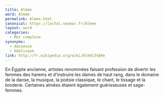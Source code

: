 ```yaml
---
title: Almée
word: Almée
permalink: Almee.html
canonical: https://lachal.neamar.fr/Almee
layout: word
categories:
  - Mot complexe
synonyms:
  - danseuse
  - Odalisque
link: http://fr.wikipedia.org/wiki/Alm%C3%A9e
---
```


En Égypte ancienne, artistes renommées faisant profession de divertir les femmes des harems et d'instruire les dames de haut rang, dans le domaine de la danse, la musique, la poésie classique, le chant, le tissage et la broderie. Certaines almées étaient également guérisseuses et sage-femmes.

